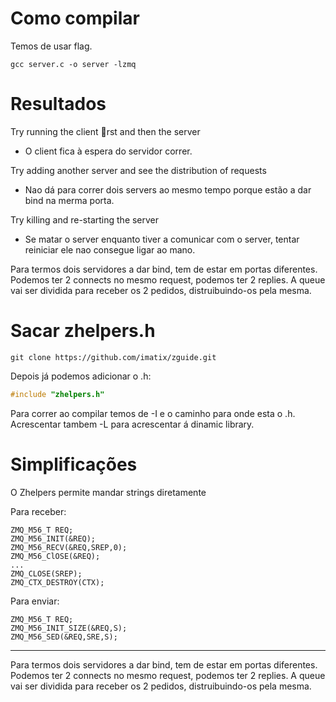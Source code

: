 # Como compilar
Temos de usar flag.
~~~
gcc server.c -o server -lzmq
~~~

# Resultados
Try running the client rst and then the server
- O client fica à espera do servidor correr.

Try adding another server and see the distribution of requests
- Nao dá para correr dois servers ao mesmo tempo porque estão a dar bind na merma porta.

Try killing and re-starting the server
- Se matar o server enquanto tiver a comunicar com o server, tentar reiniciar ele nao consegue ligar ao mano.

Para termos dois servidores a dar bind, tem de estar em portas diferentes. Podemos ter 2 connects no mesmo request, podemos ter 2 replies. A queue vai ser dividida para receber os 2 pedidos, distruibuindo-os pela mesma.

# Sacar zhelpers.h 
~~~
git clone https://github.com/imatix/zguide.git
~~~
Depois já podemos adicionar o .h:
~~~c
#include "zhelpers.h"
~~~
Para correr ao compilar temos de -I e o caminho para onde esta o .h.
Acrescentar tambem -L para acrescentar á dinamic library.

# Simplificações
O Zhelpers permite mandar strings diretamente

Para receber:
~~~
ZMQ_M56_T REQ;
ZMQ_M56_INIT(&REQ);
ZMQ_M56_RECV(&REQ,SREP,0);
ZMQ_M56_ClOSE(&REQ);
...
ZMQ_CLOSE(SREP);
ZMQ_CTX_DESTROY(CTX);
~~~

Para enviar:
~~~
ZMQ_M56_T REQ;
ZMQ_M56_INIT_SIZE(&REQ,S);
ZMQ_M56_SED(&REQ,SRE,S);
~~~

---
Para termos dois servidores a dar bind, tem de estar em portas diferentes. Podemos ter 2 connects no mesmo request, podemos ter 2 replies. A queue vai ser dividida para receber os 2 pedidos, distruibuindo-os pela mesma.